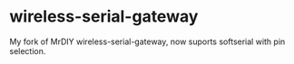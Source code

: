 # wireless-serial-gateway
My fork of MrDIY wireless-serial-gateway, now suports softserial with pin selection.
